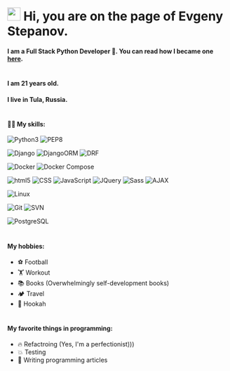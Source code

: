 <h1><img src="https://emojis.slackmojis.com/emojis/images/1531849430/4246/blob-sunglasses.gif?1531849430" width="30"/> Hi, you are on the page of Evgeny Stepanov.</h1>

#### I am a Full Stack Python Developer 🐍. You can read how I became one [here][1].
[1]: https://habr.com/ru/company/pvs-studio/blog/584962/ "here"

#
#### I am 21 years old.
#### I live in Tula, Russia.

#
#### 👨‍💻 My skills:
<p>
  <img alt="Python3" src="https://img.shields.io/badge/-Python3-blue?style=flat-square&logo=python&logoColor=white" />
  <img alt="PEP8" src="https://img.shields.io/badge/-PEP8-blue?style=flat-square&logo=python&logoColor=white" />
</p>

<p>
  <img alt="Django" src="https://img.shields.io/badge/-Django-074c32?style=flat-square&logo=django&logoColor=white" />
  <img alt="DjangoORM" src="https://img.shields.io/badge/-DjangoORM-074c32?style=flat-square&logo=django&logoColor=white" />
  <img alt="DRF" src="https://img.shields.io/badge/-DRF-074c32?style=flat-square&logo=django&logoColor=white" />
</p>

<p>
  <img alt="Docker" src="https://img.shields.io/badge/-Docker-46a2f1?style=flat-square&logo=docker&logoColor=white" />
  <img alt="Docker Compose" src="https://img.shields.io/badge/-Docker Compose-46a2f1?style=flat-square&logo=docker&logoColor=white" />
</p>

<p>
  <img alt="html5" src="https://img.shields.io/badge/-HTML5-E34F26?style=flat-square&logo=html5&logoColor=white" />
  <img alt="CSS" src="https://img.shields.io/badge/-CSS-2987c5?style=flat-square&logo=css&logoColor=white" />
  <img alt="JavaScript" src="https://img.shields.io/badge/-JavaScript-fae043?style=flat-square&logo=javascript&logoColor=white" />
  <img alt="JQuery" src="https://img.shields.io/badge/-JQuery-0968ac?style=flat-square&logo=jquery&logoColor=white" />
  <img alt="Sass" src="https://img.shields.io/badge/-Sass-CC6699?style=flat-square&logo=sass&logoColor=white" />
  <img alt="AJAX" src="https://img.shields.io/badge/-AJAX-208dc6?style=flat-square&logo=ajax&logoColor=white" />
</p>

<p>
  <img alt="Linux" src="https://img.shields.io/badge/-Linux-000?style=flat-square&logo=linux&logoColor=white" />
</p>

<p>
  <img alt="Git" src="https://img.shields.io/badge/-Git-F05032?style=flat-square&logo=git&logoColor=white" />
  <img alt="SVN" src="https://img.shields.io/badge/-SVN-7b9cc7?style=flat-square&logo=subversion&logoColor=white" />
</p>

<p>
  <img alt="PostgreSQL" src="https://img.shields.io/badge/-PostgreSQL-26678e?style=flat-square&logo=postgresql&logoColor=white" />
</p>

#
#### My hobbies:
* ⚽ Football
* 🏋️‍ Workout
* 📚 Books (Overwhelmingly self-development books)
* 🏕 Travel
* 💨 Hookah

#
#### My favorite things in programming:
* 🔥 Refactroing (Yes, I'm a perfectionist)))
* 💥 Testing
* 📝 Writing programming articles
